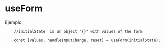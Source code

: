 # useForm

Ejemplo:

```
    //initialState  is an object "{}" with values of the form  
 
    const [values, handleImputChange, reset] = useForm(initialState);

```

